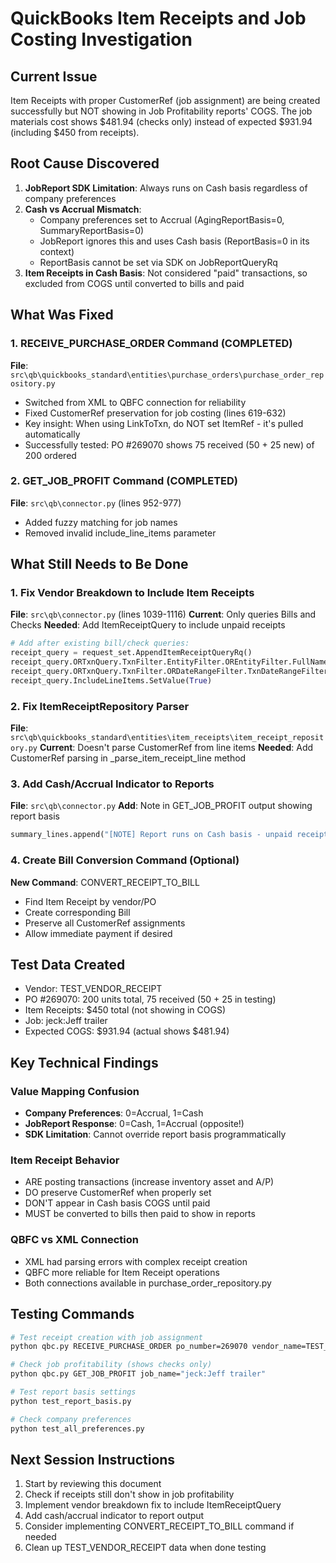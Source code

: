 # QuickBooks Item Receipts and Job Costing Investigation

## Current Issue
Item Receipts with proper CustomerRef (job assignment) are being created successfully but NOT showing in Job Profitability reports' COGS. The job materials cost shows $481.94 (checks only) instead of expected $931.94 (including $450 from receipts).

## Root Cause Discovered
1. **JobReport SDK Limitation**: Always runs on Cash basis regardless of company preferences
2. **Cash vs Accrual Mismatch**:
   - Company preferences set to Accrual (AgingReportBasis=0, SummaryReportBasis=0)
   - JobReport ignores this and uses Cash basis (ReportBasis=0 in its context)
   - ReportBasis cannot be set via SDK on JobReportQueryRq
3. **Item Receipts in Cash Basis**: Not considered "paid" transactions, so excluded from COGS until converted to bills and paid

## What Was Fixed
### 1. RECEIVE_PURCHASE_ORDER Command (COMPLETED)
**File**: `src\qb\quickbooks_standard\entities\purchase_orders\purchase_order_repository.py`
- Switched from XML to QBFC connection for reliability
- Fixed CustomerRef preservation for job costing (lines 619-632)
- Key insight: When using LinkToTxn, do NOT set ItemRef - it's pulled automatically
- Successfully tested: PO #269070 shows 75 received (50 + 25 new) of 200 ordered

### 2. GET_JOB_PROFIT Command (COMPLETED)
**File**: `src\qb\connector.py` (lines 952-977)
- Added fuzzy matching for job names
- Removed invalid include_line_items parameter

## What Still Needs to Be Done

### 1. Fix Vendor Breakdown to Include Item Receipts
**File**: `src\qb\connector.py` (lines 1039-1116)
**Current**: Only queries Bills and Checks
**Needed**: Add ItemReceiptQuery to include unpaid receipts
```python
# Add after existing bill/check queries:
receipt_query = request_set.AppendItemReceiptQueryRq()
receipt_query.ORTxnQuery.TxnFilter.EntityFilter.OREntityFilter.FullNameList.Add(vendor_name)
receipt_query.ORTxnQuery.TxnFilter.ORDateRangeFilter.TxnDateRangeFilter.ORTxnDateRangeFilter.DateMacro.SetValue(14)
receipt_query.IncludeLineItems.SetValue(True)
```

### 2. Fix ItemReceiptRepository Parser
**File**: `src\qb\quickbooks_standard\entities\item_receipts\item_receipt_repository.py`
**Current**: Doesn't parse CustomerRef from line items
**Needed**: Add CustomerRef parsing in _parse_item_receipt_line method

### 3. Add Cash/Accrual Indicator to Reports
**File**: `src\qb\connector.py`
**Add**: Note in GET_JOB_PROFIT output showing report basis
```python
summary_lines.append("[NOTE] Report runs on Cash basis - unpaid receipts not included in COGS")
```

### 4. Create Bill Conversion Command (Optional)
**New Command**: CONVERT_RECEIPT_TO_BILL
- Find Item Receipt by vendor/PO
- Create corresponding Bill
- Preserve all CustomerRef assignments
- Allow immediate payment if desired

## Test Data Created
- Vendor: TEST_VENDOR_RECEIPT
- PO #269070: 200 units total, 75 received (50 + 25 in testing)
- Item Receipts: $450 total (not showing in COGS)
- Job: jeck:Jeff trailer
- Expected COGS: $931.94 (actual shows $481.94)

## Key Technical Findings

### Value Mapping Confusion
- **Company Preferences**: 0=Accrual, 1=Cash
- **JobReport Response**: 0=Cash, 1=Accrual (opposite!)
- **SDK Limitation**: Cannot override report basis programmatically

### Item Receipt Behavior
- ARE posting transactions (increase inventory asset and A/P)
- DO preserve CustomerRef when properly set
- DON'T appear in Cash basis COGS until paid
- MUST be converted to bills then paid to show in reports

### QBFC vs XML Connection
- XML had parsing errors with complex receipt creation
- QBFC more reliable for Item Receipt operations
- Both connections available in purchase_order_repository.py

## Testing Commands
```bash
# Test receipt creation with job assignment
python qbc.py RECEIVE_PURCHASE_ORDER po_number=269070 vendor_name=TEST_VENDOR_RECEIPT item_name="job materials" quantity=25

# Check job profitability (shows checks only)
python qbc.py GET_JOB_PROFIT job_name="jeck:Jeff trailer"

# Test report basis settings
python test_report_basis.py

# Check company preferences
python test_all_preferences.py
```

## Next Session Instructions
1. Start by reviewing this document
2. Check if receipts still don't show in job profitability
3. Implement vendor breakdown fix to include ItemReceiptQuery
4. Add cash/accrual indicator to report output
5. Consider implementing CONVERT_RECEIPT_TO_BILL command if needed
6. Clean up TEST_VENDOR_RECEIPT data when done testing